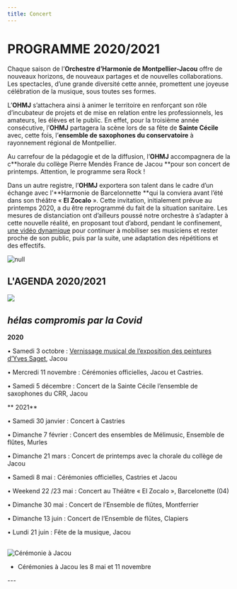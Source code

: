 ```yaml
---
title: Concert
---
```

# PROGRAMME 2020/2021

Chaque  saison  de  l’**Orchestre  d’Harmonie  de  Montpellier-Jacou**  offre  de  nouveaux  horizons,  de nouveaux partages et de nouvelles collaborations. Les spectacles, d’une grande diversité cette année, promettent une joyeuse célébration de la musique, sous toutes ses formes.

L’**OHMJ** s’attachera ainsi à animer le territoire en renforçant son rôle d’incubateur de projets et de mise  en  relation  entre  les  professionnels,  les  amateurs,  les  élèves  et  le  public.  En  effet,  pour  la troisième année consécutive, l’**OHMJ** partagera la scène lors de sa fête de **Sainte Cécile** avec, cette fois, l’**ensemble de saxophones du conservatoire** à rayonnement régional de Montpellier.

Au carrefour de la pédagogie et de la diffusion, l’**OHMJ** accompagnera de la c**horale du collège Pierre Mendès France de Jacou **pour son concert de printemps. Attention, le programme sera Rock !

Dans un autre  registre, l’**OHMJ**  exportera son talent dans le cadre d’un échange avec l’**Harmonie  de Barcelonnette **qui la conviera avant l’été dans son  théâtre « **El Zocalo** ». Cette invitation, initialement prévue au  printemps  2020, a  du être  reprogrammé  du  fait  de la  situation  sanitaire.  Les mesures  de distanciation ont d’ailleurs poussé notre orchestre à s’adapter à cette nouvelle  réalité, en proposant tout d’abord, pendant le confinement, [une vidéo dynamique](https://www.facebook.com/OHMJ34/videos/lohmj-joue-september/706696563425850/) pour continuer à mobiliser ses musiciens et rester proche de son public, puis par la suite, une adaptation des répétitions et des effectifs. 

![null](/images/clip1.jpg)

## L'AGENDA 2020/2021

![](/images/agenda.jpg)

## _hélas compromis par la Covid_

**2020**

• Samedi 3 octobre : [Vernissage musical de l’exposition des peintures d’Yves Saget](https://www.youtube.com/watch?v=S0EJhp6cH3g), Jacou

 • Mercredi  11 novembre : Cérémonies officielles, Jacou et Castries.

 • Samedi 5 décembre :  Concert de la Sainte Cécile l’ensemble de saxophones du CRR, Jacou

** 2021**

 • Samedi 30 janvier :  Concert à Castries

 • Dimanche 7 février : Concert des ensembles de Mélimusic, Ensemble de flûtes, Murles

 • Dimanche 21 mars : Concert de printemps avec la chorale du collège de Jacou

• Samedi 8 mai : Cérémonies officielles, Castries et Jacou

 • Weekend 22 /23 mai : Concert au Théâtre « El Zocalo », Barcelonette (04)

 • Dimanche 30 mai : Concert de l’Ensemble de flûtes, Montferrier

 • Dimanche 13 juin :  Concert de l’Ensemble de flûtes, Clapiers

 • Lundi 21 juin : Fête de la musique, Jacou

## 

![Cérémonie à Jacou](/images/ceremonie.jpg)

* Cérémonies à Jacou les 8 mai et 11 novembre

\---
